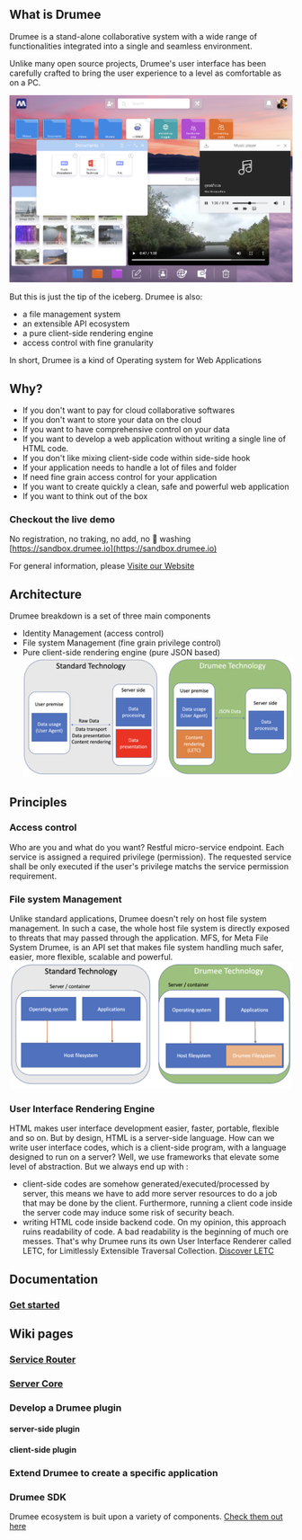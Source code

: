 ## What is Drumee
Drumee is a stand-alone collaborative system with a wide range of functionalities integrated into a single and seamless environment. 

Unlike many open source projects, Drumee's user interface has been carefully crafted to bring the user experience to a level as comfortable as on a PC.

![Drumee Desktop](https://github.com/drumee/.github/blob/main/profile/images/desktop.png)

But this is just the tip of the iceberg. Drumee is also:
- a file management system
- an extensible API ecosystem
- a pure client-side rendering engine
- access control with fine granularity

In short, Drumee is a kind of Operating system for Web Applications

## Why?
- If you don't want to pay for cloud collaborative softwares
- If you don't want to store your data on the cloud
- If you want to have comprehensive control on your data
- If you want to develop a web application without writing a single line of HTML code.
- If you don't like mixing client-side code within side-side hook
- If your application needs to handle a lot of files and folder
- If need fine grain access control for your application
- If you want to create quickly a clean, safe and powerful web application
- If you want to think out of the box

### Checkout the live demo 
No registration, no traking, no add, no 💩 washing [https://sandbox.drumee.io](https://sandbox.drumee.io)

For general information, please [Visite our Website](https://drumee.org)

## Architecture
Drumee breakdown is a set of three main components
- Identity Management (access control)
- File system Management (fine grain privilege control)
- Pure client-side rendering engine (pure JSON based)
![Drumee Rendering Engine](https://github.com/drumee/.github/blob/main/profile/images/letc.png)

## Principles
### Access control
Who are you and what do you want? Restful micro-service endpoint. Each service is assigned a required privilege (permission). The requested service shall be only executed if the user's privilege matchs the service permission requirement.

### File system Management
Unlike standard applications, Drumee doesn't rely on host file system management. In such a case, the whole host file system is directly exposed to threats that may passed through the application. MFS, for Meta File System Drumee, is an API set that makes file system handling much safer, easier, more flexible, scalable and powerful. 
![MFS principle](https://github.com/drumee/.github/blob/main/profile/images/mfs.png)

### User Interface Rendering Engine 
HTML makes user interface development easier, faster, portable, flexible and so on. But by design, HTML is a server-side language. How can we write user interface codes, which is a client-side program, with a language designed to run on a server? Well, we use frameworks that elevate some level of abstraction. But we always end up with :
* client-side codes are somehow generated/executed/processed by server, this means we have to add more server resources to do a job that may be done by the client. Furthermore, running a client code inside the server code may induce some risk of security beach.
* writing HTML code inside backend code. On my opinion, this approach ruins readability of code. A bad readability is the beginning of much ore messes. 
That's why Drumee runs its own User Interface Renderer called LETC, for Limitlessly Extensible Traversal Collection. [Discover LETC](https://drumee.com/-/#/sandbox)

## Documentation
### [Get started](https://github.com/drumee/documentation/?tab=readme-ov-file#get-started)

## Wiki pages
### [Service Router](https://github.com/drumee/service-router/wiki)
### [Server Core](https://github.com/drumee/server-core/wiki)
### Develop a Drumee plugin 
#### server-side plugin
#### client-side plugin
### Extend Drumee to create a specific application
### Drumee SDK
Drumee ecosystem is buit upon a variety of components. [Check them out here](https://github.com/orgs/drumee/repositories?)
